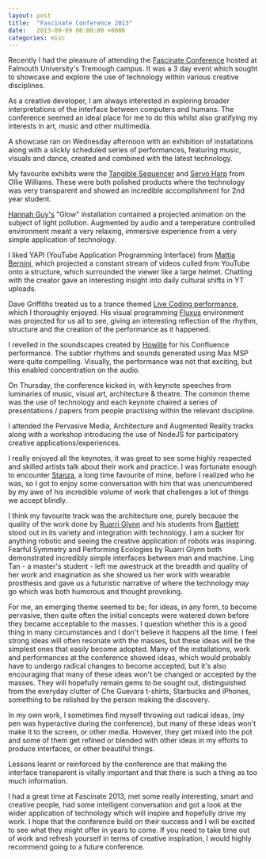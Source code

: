 ```yaml
---
layout: post
title:  "Fascinate Conference 2013"
date:   2013-09-09 00:00:00 +0000
categories: misc
---
```

Recently I had the pleasure of attending the [Fascinate Conference](http://www.fascinateconference.com/) hosted at Falmouth University's Tremough campus. It was a 3 day event which sought to showcase and explore the use of technology within various creative disciplines.

As a creative developer, I am always interested in exploring broader interpretations of the interface between computers and humans. The conference seemed an ideal place for me to do this whilst also gratifying my interests in art, music and other multimedia.
<!--more-->

A showcase ran on Wednesday afternoon with an exhibition of installations along with a slickly scheduled series of performances, featuring music, visuals and dance, created and combined with the latest technology.

My favourite exhibits were the [Tangible Sequencer](http://www.youtube.com/watch?v=VWyA49BFVrE) and [Servo Harp](http://www.youtube.com/watch?v=CtvZJb9VMkE) from Ollie Williams. These were both polished products where the technology was very transparent and showed an incredible accomplishment for 2nd year student.

[Hannah Guy's](http://www.hannahguy.co.uk/) "Glow" installation contained a projected animation on the subject of light pollution. Augmented by audio and a temperature controlled environment meant a very relaxing, immersive experience from a very simple application of technology.

I liked YAPI (YouTube Application Programming Interface) from [Mattia Bernini](http://visualaddicted.com/), which projected a constant stream of videos culled from YouTube onto a structure, which surrounded the viewer like a large helmet. Chatting with the creator gave an interesting insight into daily cultural shifts in YT uploads.

Dave Griffiths treated us to a trance themed [Live Coding performance](http://www.pawfal.org/dave/blog/performance/), which I thoroughly enjoyed. His visual programming [Fluxus](http://www.pawfal.org/fluxus/) environment was projected for us all to see, giving an interesting reflection of the rhythm, structure and the creation of the performance as it happened.

I revelled in the soundscapes created by [Howlite](http://howlite.bandcamp.com/) for his Confluence performance. The subtler rhythms and sounds generated using Max MSP were quite compelling. Visually, the performance was not that exciting, but this enabled concentration on the audio.

On Thursday, the conference kicked in, with keynote speeches from luminaries of music, visual art, architecture & theatre. The common theme was the use of technology and each keynote chaired a series of presentations / papers from people practising within the relevant discipline.

I attended the Pervasive Media, Architecture and Augmented Reality tracks along with a workshop introducing the use of NodeJS for participatory creative applications/experiences.

I really enjoyed all the keynotes, it was great to see some highly respected and skilled artists talk about their work and practice. I was fortunate enough to encounter [Stanza](http://stanza.co.uk/), a long time favourite of mine, before I realized who he was, so I got to enjoy some conversation with him that was unencumbered by my awe of his incredible volume of work that challenges a lot of things we accept blindly.

I think my favourite track was the architecture one, purely because the quality of the work done by [Ruarri Glynn](http://www.ruairiglynn.co.uk/) and his students from [Bartlett](http://www.bartlett.ucl.ac.uk/architecture) stood out in its variety and integration with technology. I am a sucker for anything robotic and seeing the creative application of robots was inspiring. Fearful Symmetry and Performing Ecologies by Ruarri Glynn both demonstrated incredibly simple interfaces between man and machine. Ling Tan - a master's student - left me awestruck at the breadth and quality of her work and imagination as she showed us her work with wearable prosthesis and gave us a futuristic narrative of where the technology may go which was both humorous and thought provoking.

For me, an emerging theme seemed to be; for ideas, in any form, to become pervasive, then quite often the initial concepts were watered down before they became acceptable to the masses. I question whether this is a good thing in many circumstances and I don't believe it happens all the time. I feel strong ideas will often resonate with the masses, but these ideas will be the simplest ones that easily become adopted. Many of the installations, work and performances at the conference showed ideas, which would probably have to undergo radical changes to become accepted, but it's also encouraging that many of these ideas won't be changed or accepted by the masses. They will hopefully remain gems to be sought out, distinguished from the everyday clutter of Che Guevara t-shirts, Starbucks and iPhones, something to be relished by the person making the discovery.

In my own work, I sometimes find myself throwing out radical ideas, (my pen was hyperactive during the conference), but many of these ideas won't make it to the screen, or other media. However, they get mixed into the pot and some of them get refined or blended with other ideas in my efforts to produce interfaces, or other beautiful things.

Lessons learnt or reinforced by the conference are that making the interface transparent is vitally important and that there is such a thing as too much information.

I had a great time at Fascinate 2013, met some really interesting, smart and creative people, had some intelligent conversation and got a look at the wider application of technology which will inspire and hopefully drive my work. I hope that the conference build on their success and I will be excited to see what they might offer in years to come. If you need to take time out of work and refresh yourself in terms of creative inspiration, I would highly recommend going to a future conference.